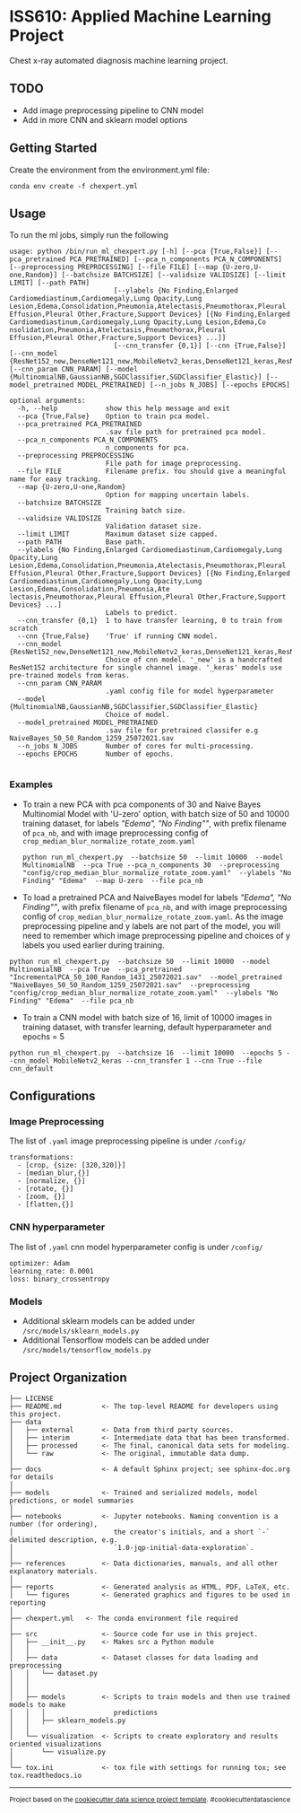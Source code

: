 ISS610: Applied Machine Learning Project
==============================

Chest x-ray automated diagnosis machine learning project.

TODO
------------
* Add image preprocessing pipeline to CNN model
* Add in more CNN and sklearn model options

Getting Started
------------

Create the environment from the environment.yml file:

`conda env create -f chexpert.yml`

Usage
------------
To run the ml jobs, simply run the following

```
usage: python /bin/run_ml_chexpert.py [-h] [--pca {True,False}] [--pca_pretrained PCA_PRETRAINED] [--pca_n_components PCA_N_COMPONENTS] [--preprocessing PREPROCESSING] [--file FILE] [--map {U-zero,U-one,Random}] [--batchsize BATCHSIZE] [--validsize VALIDSIZE] [--limit LIMIT] [--path PATH]
                          [--ylabels {No Finding,Enlarged Cardiomediastinum,Cardiomegaly,Lung Opacity,Lung Lesion,Edema,Consolidation,Pneumonia,Atelectasis,Pneumothorax,Pleural Effusion,Pleural Other,Fracture,Support Devices} [{No Finding,Enlarged Cardiomediastinum,Cardiomegaly,Lung Opacity,Lung Lesion,Edema,Co
nsolidation,Pneumonia,Atelectasis,Pneumothorax,Pleural Effusion,Pleural Other,Fracture,Support Devices} ...]]
                          [--cnn_transfer {0,1}] [--cnn {True,False}] [--cnn_model {ResNet152_new,DenseNet121_new,MobileNetv2_keras,DenseNet121_keras,ResNet152_keras}] [--cnn_param CNN_PARAM] [--model {MultinomialNB,GaussianNB,SGDClassifier,SGDClassifier_Elastic}] [--model_pretrained MODEL_PRETRAINED] [--n_jobs N_JOBS] [--epochs EPOCHS]

optional arguments:
  -h, --help            show this help message and exit
  --pca {True,False}    Option to train pca model.
  --pca_pretrained PCA_PRETRAINED
                        .sav file path for pretrained pca model.
  --pca_n_components PCA_N_COMPONENTS
                        n_components for pca.
  --preprocessing PREPROCESSING
                        File path for image preprocessing.
  --file FILE           Filename prefix. You should give a meaningful name for easy tracking.
  --map {U-zero,U-one,Random}
                        Option for mapping uncertain labels.
  --batchsize BATCHSIZE
                        Training batch size.
  --validsize VALIDSIZE
                        Validation dataset size.
  --limit LIMIT         Maximum dataset size capped.
  --path PATH           Base path.
  --ylabels {No Finding,Enlarged Cardiomediastinum,Cardiomegaly,Lung Opacity,Lung Lesion,Edema,Consolidation,Pneumonia,Atelectasis,Pneumothorax,Pleural Effusion,Pleural Other,Fracture,Support Devices} [{No Finding,Enlarged Cardiomediastinum,Cardiomegaly,Lung Opacity,Lung Lesion,Edema,Consolidation,Pneumonia,Ate
lectasis,Pneumothorax,Pleural Effusion,Pleural Other,Fracture,Support Devices} ...]
                        Labels to predict.
  --cnn_transfer {0,1}  1 to have transfer learning, 0 to train from scratch
  --cnn {True,False}    'True' if running CNN model.
  --cnn_model {ResNet152_new,DenseNet121_new,MobileNetv2_keras,DenseNet121_keras,ResNet152_keras}
                        Choice of cnn model. '_new' is a handcrafted ResNet152 architecture for single channel image. '_keras' models use pre-trained models from keras.
  --cnn_param CNN_PARAM
                        .yaml config file for model hyperparameter
  --model {MultinomialNB,GaussianNB,SGDClassifier,SGDClassifier_Elastic}
                        Choice of model.
  --model_pretrained MODEL_PRETRAINED
                        .sav file for pretrained classifer e.g NaiveBayes_50_50_Random_1259_25072021.sav
  --n_jobs N_JOBS       Number of cores for multi-processing.
  --epochs EPOCHS       Number of epochs.


```
###  Examples 

* To train a new PCA with pca components of 30 and Naive Bayes Multinomial Model with 'U-zero' option, with batch size of 50 and 10000 training dataset, 
for labels *"Edema", "No Finding""*, with prefix filename of `pca_nb`, and with image preprocessing config of 
`crop_median_blur_normalize_rotate_zoom.yaml`

    `python run_ml_chexpert.py 
--batchsize 50 
--limit 10000 
--model MultinomialNB 
--pca True --pca_n_components 30 
--preprocessing "config/crop_median_blur_normalize_rotate_zoom.yaml" 
--ylabels "No Finding" "Edema" 
--map U-zero 
--file pca_nb`

* To load a pretrained PCA and NaiveBayes model for labels *"Edema", "No Finding""*, with prefix filename of `pca_nb`, and with image preprocessing config of 
`crop_median_blur_normalize_rotate_zoom.yaml`. As the image preprocessing pipeline and y labels 
are not part of the model, you will need to remember which image preprocessing pipeline and choices of y labels 
you used earlier during training.

`python run_ml_chexpert.py 
--batchsize 50 
--limit 10000 
--model MultinomialNB 
--pca True 
--pca_pretrained "IncrementalPCA_50_100_Random_1431_25072021.sav" 
--model_pretrained "NaiveBayes_50_50_Random_1259_25072021.sav" 
--preprocessing "config/crop_median_blur_normalize_rotate_zoom.yaml" 
--ylabels "No Finding" "Edema" 
--file pca_nb`

* To train a CNN model with batch size of 16, limit of 10000 images in training dataset, with transfer learning, default hyperparameter 
and epochs = 5

`python run_ml_chexpert.py 
--batchsize 16 
--limit 10000 
--epochs 5
--cnn_model MobileNetv2_keras
--cnn_transfer 1
--cnn True
--file cnn_default`


Configurations
------------

### Image Preprocessing 
The list of `.yaml` image preprocessing pipeline is under `/config/`

```
transformations:
  - [crop, {size: [320,320]}]
  - [median_blur,{}]
  - [normalize, {}]
  - [rotate, {}]
  - [zoom, {}]
  - [flatten,{}]
```

### CNN hyperparameter 
The list of `.yaml` cnn model hyperparameter config is under `/config/`

```
optimizer: Adam
learning_rate: 0.0001
loss: binary_crossentropy
```

### Models

* Additional sklearn models can be added under `/src/models/sklearn_models.py`
 * Additional Tensorflow models can be added under `/src/models/tensorflow_models.py`


Project Organization
------------

    ├── LICENSE
    ├── README.md          <- The top-level README for developers using this project.
    ├── data
    │   ├── external       <- Data from third party sources.
    │   ├── interim        <- Intermediate data that has been transformed.
    │   ├── processed      <- The final, canonical data sets for modeling.
    │   └── raw            <- The original, immutable data dump.
    │
    ├── docs               <- A default Sphinx project; see sphinx-doc.org for details
    │
    ├── models             <- Trained and serialized models, model predictions, or model summaries
    │
    ├── notebooks          <- Jupyter notebooks. Naming convention is a number (for ordering),
    │                         the creator's initials, and a short `-` delimited description, e.g.
    │                         `1.0-jqp-initial-data-exploration`.
    │
    ├── references         <- Data dictionaries, manuals, and all other explanatory materials.
    │
    ├── reports            <- Generated analysis as HTML, PDF, LaTeX, etc.
    │   └── figures        <- Generated graphics and figures to be used in reporting
    │
    ├── chexpert.yml   <- The conda environment file required
    │
    ├── src                <- Source code for use in this project.
    │   ├── __init__.py    <- Makes src a Python module
    │   │
    │   ├── data           <- Dataset classes for data loading and preprocessing
    │   │   └── dataset.py
    │   │
    │   │
    │   ├── models         <- Scripts to train models and then use trained models to make
    │   │   │                 predictions
    │   │   ├── sklearn_models.py
    │   │
    │   └── visualization  <- Scripts to create exploratory and results oriented visualizations
    │       └── visualize.py
    │
    └── tox.ini            <- tox file with settings for running tox; see tox.readthedocs.io


--------

<p><small>Project based on the <a target="_blank" href="https://drivendata.github.io/cookiecutter-data-science/">cookiecutter data science project template</a>. #cookiecutterdatascience</small></p>
